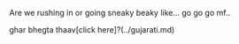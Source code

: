Are we rushing in or going sneaky beaky like...
go go go mf..




ghar bhegta thaav[click here]?(../gujarati.md)